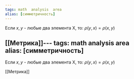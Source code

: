 ```yaml
---
tags: math  analysis  area  
alias: [симметричность]
---
```

Если $x,y$ - любые два элемента X, то:
$\rho(y,x)=\rho(x,y)$

[[Метрика]]                                                                                                                     ---
tags: math  analysis  area  
alias: [симметричность]
---
Если $x,y$ - любые два элемента X, то:
$\rho(y,x)=\rho(x,y)$

[[Метрика]]